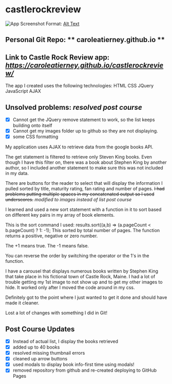 # castlerockreview

![App Screenshot](https://i.imgur.com/Ei6Mm7Y.jpg)
Format: [Alt Text](url)

## Personal Git Repo:  ** caroleatierney.github.io **

## Link to Castle Rock Review app:  *https://caroleatierney.github.io/castlerockreview/*

The app I created uses the following technologies:
  HTML
  CSS
  JQuery
  JavaScript
  AJAX

## Unsolved problems:  *resolved post course*
  - [x] Cannot get the JQuery remove statement to work, so the list keeps building onto itself
  - [x] Cannot get my images folder up to github so they are not displaying.
  - [x] some CSS formatting

My application uses AJAX to retrieve data from the google books API.  

The get statement is filtered to retrieve only Steven King books. Even though I have this filter on, there was a book about Stephen King by another author, so I included another statement to make sure this was not included in my data.

There are buttons for the reader to select that will display the information I pulled sorted by title, maturity rating, fan rating  and number of pages. ~~I had problems putting multiple spaces in my concatenated output so I used underscores.~~ *modified to images instead of list post course*

I learned and used a new sort statement with a function in it to sort based on different key pairs in my array of book elements.

This is the sort command I used:
results.sort((a,b) =>
(a.pageCount < b.pageCount) ? 1: -1);
This sorted by total number of pages.  The function returns a positive, negative or zero number.

The +1 means true.
The -1 means false.

You can reverse the order by switching the operator or the 1's in the function.

I have a carousel that displays numerous books written by Stephen King that take place in his fictional town of Castle Rock, Maine.  I had a lot of trouble getting my 1st image to not show up and to get my other images to hide.  It worked only after I moved the code around in my css.

Definitely got to the point where I just wanted to get it done and should have made it cleaner.

Lost a lot of changes with something I did in Git!

## Post Course Updates
- [x] Instead of actual list, I display the books retrieved
- [x] added up to 40 books
- [x] resolved missing thumbnail errors
- [x] cleaned up arrow buttons
- [x] used modals to display book info-first time using modals!
- [x] removed repository from github and re-created deploying to GitHub Pages
